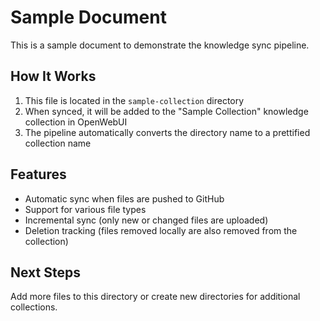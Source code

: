 # Sample Document

This is a sample document to demonstrate the knowledge sync pipeline.

## How It Works

1. This file is located in the `sample-collection` directory
2. When synced, it will be added to the "Sample Collection" knowledge collection in OpenWebUI
3. The pipeline automatically converts the directory name to a prettified collection name

## Features

- Automatic sync when files are pushed to GitHub
- Support for various file types
- Incremental sync (only new or changed files are uploaded)
- Deletion tracking (files removed locally are also removed from the collection)

## Next Steps

Add more files to this directory or create new directories for additional collections.
